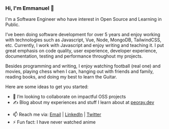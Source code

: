 ### Hi, I'm Emmanuel 👋

I'm a Software Engineer who have interest in Open Source and Learning in Public.

I’ve been doing software development for over 5 years and enjoy working with technologies such as Javascript, Vue, Node, MongoDB, TailwindCSS, etc. Currently, I work with Javascript and enjoy writing and teaching it. I put great emphasis on code quality, user experience, developer experience, documentation, testing and performance throughout my projects.

Besides programming and writing, I enjoy watching football (real one) and movies, playing chess when I can, hanging out with friends and family, reading books, and doing my best to learn the Guitar.

<!--
**peoray/peoray** is a ✨ _special_ ✨ repository because its `README.md` (this file) appears on your GitHub profile.
-->

Here are some ideas to get you started:

<!-- - 🔭 I’m currently working on ... -->
<!-- - 🌱 I’m currently learning ... -->
<!-- - 🤔 I’m looking for help with ... -->

- 👯 I’m looking to collaborate on impactful OSS projects
- :writing_hand: Blog about my experiences and stuff I learn about at [peoray.dev](https://peoray.dev)
<!-- - 💬 Ping me about Vue, Nuxt, Vue Chakra UI -->
- 📫 Reach me via: [Email](mailto:emmanuelrayymond@gmail.com) | [LinkedIn](https://www.linkedin.com/in/peoray/) | [Twitter](https://twitter.com/peoray_)
- ⚡ Fun fact: I have never watched anime
